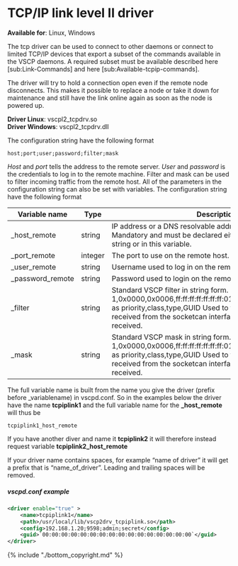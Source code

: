 # TCP/IP link level II driver

**Available for**: Linux, Windows

The tcp driver can be used to connect to other daemons or connect to limited TCP/IP devices that export a subset of the commands available in the VSCP daemons. A required subset must be available described here [sub:Link-Commands] and here [sub:Available-tcpip-commands].

The driver will try to hold a connection open even if the remote node disconnects. This makes it possible to replace a node or take it down for maintenance and still have the link online again as soon as the node is powered up. 

**Driver Linux**: vscpl2_tcpdrv.so   
**Driver Windows**: vscpl2_tcpdrv.dll

The configuration string have the following format

    host;port;user;password;filter;mask

*Host* and *port* tells the address to the remote server. *User* and *password* is the credentials to log in to the remote machine. Filter and mask can be used to filter incoming traffic from the remote host. All of the parameters in the configuration string can also be set with variables.
The configuration string have the following format

 | Variable name    | Type    | Description  | 
 | -------------    | ----    | -----------  | 
 | _host_remote     | string  | IP address or a DNS resolvable address to the remote host. Mandatory and must be declared either in the configuration string or in this variable. | 
 | _port_remote     | integer | The port to use on the remote host. Default is 9598. | 
 | _user_remote     | string  | Username used to log in on the remote sever. | 
 | _password_remote | string  | Password used to login on the remote server. | 
 | _filter          | string  | Standard VSCP filter in string form. 1,0x0000,0x0006,ff:ff:ff:ff:ff:ff:ff:01:00:00:00:00:00:00:00:00 as priority,class,type,GUID Used to filter what events that is received from the socketcan interface. If not give all events are received. | 
 | _mask            | string  | Standard VSCP mask in string form. 1,0x0000,0x0006,ff:ff:ff:ff:ff:ff:ff:01:00:00:00:00:00:00:00:00 as priority,class,type,GUID Used to filter what events that is received from the socketcan interface. If not give all events are received.   | 

The full variable name is built from the name you give the driver (prefix before _variablename) in vscpd.conf. So in the examples below the driver have the name **tcpiplink1** and the full variable name for the **_host_remote** will thus be

    tcpiplink1_host_remote

If you have another diver and name it  **tcpiplink2** it will therefore instead request variable **tcpiplink2_host_remote**

If your driver name contains spaces, for example “name of driver” it will get a prefix that is “name_of_driver”. Leading and trailing spaces will be removed. 

##### vscpd.conf example

```xml                
<driver enable="true" >
    <name>tcpiplink1</name>
    <path>/usr/local/lib/vscp2drv_tcpiplink.so</path>
    <config>192.168.1.20;9598;admin;secret</config>
    <guid>`00:00:00:00:00:00:00:00:00:00:00:00:00:00:00:00`</guid>
</driver>
```


{% include "./bottom_copyright.md" %}
